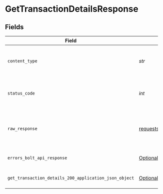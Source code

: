 # GetTransactionDetailsResponse


## Fields

| Field                                                                                                                   | Type                                                                                                                    | Required                                                                                                                | Description                                                                                                             |
| ----------------------------------------------------------------------------------------------------------------------- | ----------------------------------------------------------------------------------------------------------------------- | ----------------------------------------------------------------------------------------------------------------------- | ----------------------------------------------------------------------------------------------------------------------- |
| `content_type`                                                                                                          | *str*                                                                                                                   | :heavy_check_mark:                                                                                                      | HTTP response content type for this operation                                                                           |
| `status_code`                                                                                                           | *int*                                                                                                                   | :heavy_check_mark:                                                                                                      | HTTP response status code for this operation                                                                            |
| `raw_response`                                                                                                          | [requests.Response](https://requests.readthedocs.io/en/latest/api/#requests.Response)                                   | :heavy_minus_sign:                                                                                                      | Raw HTTP response; suitable for custom response parsing                                                                 |
| `errors_bolt_api_response`                                                                                              | [Optional[shared.ErrorsBoltAPIResponse]](../../models/shared/errorsboltapiresponse.md)                                  | :heavy_minus_sign:                                                                                                      | Generic Error Schema                                                                                                    |
| `get_transaction_details_200_application_json_object`                                                                   | [Optional[GetTransactionDetails200ApplicationJSON]](../../models/operations/gettransactiondetails200applicationjson.md) | :heavy_minus_sign:                                                                                                      | Transaction Details Retrieved<br/>                                                                                      |